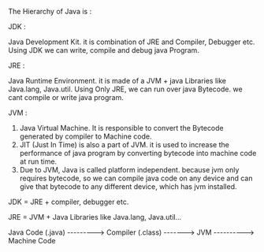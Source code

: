 
The Hierarchy of Java is :

JDK : 

Java Development Kit. it is combination of JRE and Compiler, Debugger etc.
Using JDK we can write, compile and debug java Program.


JRE : 

Java Runtime Environment. it is made of a JVM + java Libraries like Java.lang, Java.util.
Using Only JRE, we can run over java Bytecode. we cant compile or write java program.

JVM : 

 1. Java Virtual Machine. It is responsible to convert the Bytecode generated by compiler to Machine code.
2. JIT (Just In Time) is also a part of JVM. it is used to increase the performance of java program by converting bytecode into machine code at run time.
3. Due to JVM, Java is called platform independent. because jvm only requires bytecode, so we can compile java code on any device and can give that bytecode to any different device, which has jvm installed.



JDK = JRE + compiler, debugger etc.

JRE = JVM + Java Libraries like Java.lang, Java.util...


Java Code (.java) ---------> Compiler (.class) -------> JVM ----------> Machine Code





